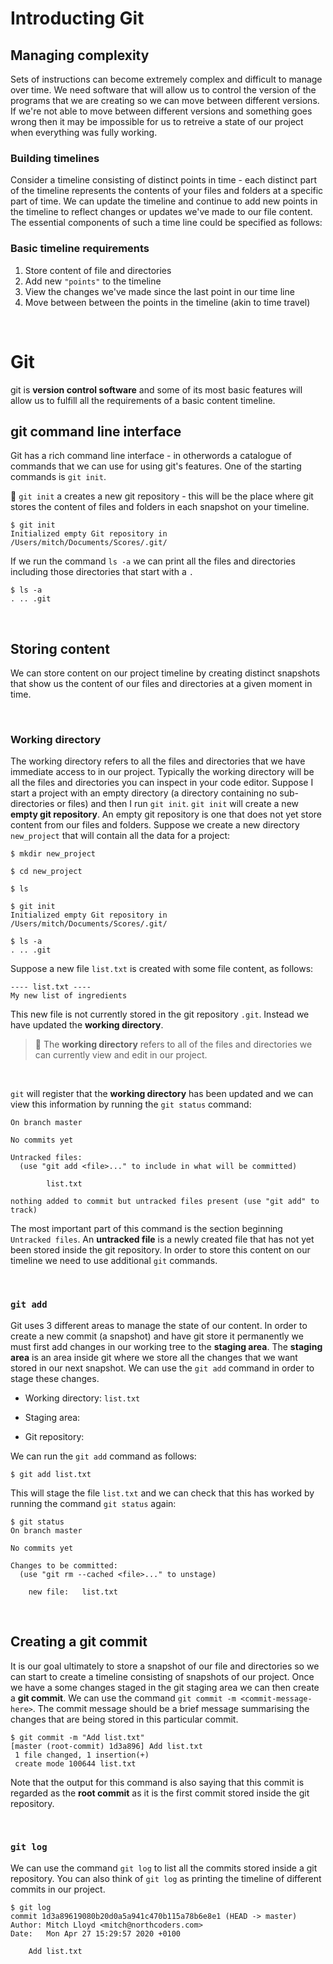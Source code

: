 # Introducting Git

## Managing complexity

Sets of instructions can become extremely complex and difficult to manage over time.
We need software that will allow us to control the version of the programs that we are creating so we can move between different versions. If we're not able to move between different versions and something goes wrong then it may be impossible for us to retreive a state of our project when everything was fully working.

### Building timelines

Consider a timeline consisting of distinct points in time - each distinct part of the timeline represents the contents of your files and folders at a specific part of time. We can update the timeline and continue to add new points in the timeline to reflect changes or updates we've made to our file content. The essential components of such a time line could be specified as follows:

### Basic timeline requirements

1. Store content of file and directories
2. Add new `"points"` to the timeline
3. View the changes we've made since the last point in our time line
4. Move between between the points in the timeline (akin to time travel)

&nbsp;

# Git

git is **version control software** and some of its most basic features will allow us to fulfill all the requirements of a basic content timeline.

## git command line interface

Git has a rich command line interface - in otherwords a catalogue of commands that we can use for using git's features. One of the starting commands is `git init`.

🔑 `git init` a creates a new git repository - this will be the place where git stores the content of files and folders in each snapshot on your timeline.

```terminal
$ git init
Initialized empty Git repository in /Users/mitch/Documents/Scores/.git/
```

If we run the command `ls -a` we can print all the files and directories including those directories that start with a `.`

```terminal
$ ls -a
. .. .git
```

&nbsp;

## Storing content

We can store content on our project timeline by creating distinct snapshots that show us the content of our files and directories at a given moment in time.

&nbsp;

### Working directory

The working directory refers to all the files and directories that we have immediate access to in our project. Typically the working directory will be all the files and directories you can inspect in your code editor. Suppose I start a project with an empty directory (a directory containing no sub-directories or files) and then I run `git init`. `git init` will create a new **empty git repository**. An empty git repository is one that does not yet store content from our files and folders. Suppose we create a new directory `new_project` that will contain all the data for a project:

```terminal
$ mkdir new_project

$ cd new_project

$ ls

$ git init
Initialized empty Git repository in /Users/mitch/Documents/Scores/.git/

$ ls -a
. .. .git
```

Suppose a new file `list.txt` is created with some file content, as follows:

```raw
---- list.txt ----
My new list of ingredients

```

This new file is not currently stored in the git repository `.git`. Instead we have updated the **working directory**.

> 🔑 The **working directory** refers to all of the files and directories we can currently view and edit in our project.

&nbsp;

`git` will register that the **working directory** has been updated and we can view this information by running the `git status` command:

```terminal
On branch master

No commits yet

Untracked files:
  (use "git add <file>..." to include in what will be committed)

        list.txt

nothing added to commit but untracked files present (use "git add" to track)
```

The most important part of this command is the section beginning `Untracked files`.
An **untracked file** is a newly created file that has not yet been stored inside the git repository. In order to store this content on our timeline we need to use additional `git` commands.

&nbsp;

### `git add`

Git uses 3 different areas to manage the state of our content. In order to create a new commit (a snapshot) and have git store it permanently we must first add changes in our working tree to the **staging area**. The **staging area** is an area inside git where we store all the changes that we want stored in our next snapshot. We can use the `git add` command in order to stage these changes.

- Working directory: `list.txt`

- Staging area:

- Git repository:

We can run the `git add` command as follows:

```terminal
$ git add list.txt
```

This will stage the file `list.txt` and we can check that this has worked by running the command `git status` again:

```terminal
$ git status
On branch master

No commits yet

Changes to be committed:
  (use "git rm --cached <file>..." to unstage)

	new file:   list.txt
```

&nbsp;

## Creating a git commit

It is our goal ultimately to store a snapshot of our file and directories so we can start to create a timeline consisting of snapshots of our project. Once we have a some changes staged in the git staging area we can then create a **git commit**.
We can use the command `git commit -m <commit-message-here>`. The commit message should be a brief message summarising the changes that are being stored in this particular commit.

```terminal
$ git commit -m "Add list.txt"
[master (root-commit) 1d3a896] Add list.txt
 1 file changed, 1 insertion(+)
 create mode 100644 list.txt
```

Note that the output for this command is also saying that this commit is regarded as the **root commit** as it is the first commit stored inside the git repository.

&nbsp;

### `git log`

We can use the command `git log` to list all the commits stored inside a git repository. You can also think of `git log` as printing the timeline of different commits in our project.

```terminal
$ git log
commit 1d3a89619080b20d0a5a941c470b115a78b6e8e1 (HEAD -> master)
Author: Mitch Lloyd <mitch@northcoders.com>
Date:   Mon Apr 27 15:29:57 2020 +0100

    Add list.txt
```
